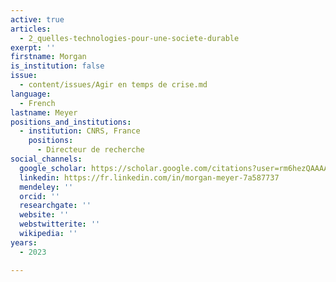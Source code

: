 ```yaml
---
active: true
articles:
  - 2_quelles-technologies-pour-une-societe-durable
exerpt: ''
firstname: Morgan
is_institution: false
issue:
  - content/issues/Agir en temps de crise.md
language:
  - French
lastname: Meyer
positions_and_institutions:
  - institution: CNRS, France
    positions:
      - Directeur de recherche
social_channels:
  google_scholar: https://scholar.google.com/citations?user=rm6hezQAAAAJ&hl=en
  linkedin: https://fr.linkedin.com/in/morgan-meyer-7a587737
  mendeley: ''
  orcid: ''
  researchgate: ''
  website: ''
  webstwitterite: ''
  wikipedia: ''
years:
  - 2023

---
```

